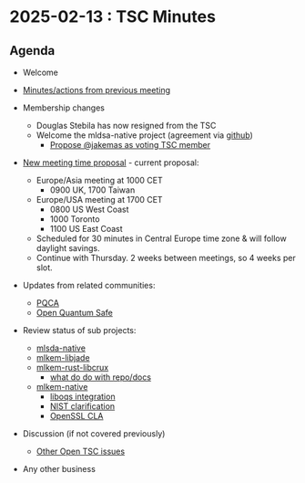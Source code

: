 # 2025-02-13 :  TSC Minutes

## Agenda

* Welcome

* [Minutes/actions from previous meeting](https://github.com/pq-code-package/tsc/pull/129)

* Membership changes

  * Douglas Stebila has now resigned from the TSC
  * Welcome the mldsa-native project (agreement via [github](https://github.com/pq-code-package/tsc/issues/135))
    * [Propose @jakemas as voting TSC member](https://github.com/pq-code-package/tsc/issues/139)

* [New meeting time proposal](https://github.com/pq-code-package/tsc/issues/128) - current proposal:
  * Europe/Asia meeting at 1000 CET
    * 0900 UK, 1700 Taiwan
  * Europe/USA meeting at 1700 CET
    * 0800 US West Coast
    * 1000 Toronto
    * 1100 US East Coast
  * Scheduled for 30 minutes in Central Europe time zone & will follow daylight savings.
  * Continue with Thursday. 2 weeks between meetings, so 4 weeks per slot.

* Updates from related communities:
  * [PQCA](https://github.com/PQCA)
  * [Open Quantum Safe](https://github.com/open-quantum-safe)

* Review status of sub projects:

  * [mlsda-native](https://github.com/pq-code-package/mldsa-native)
  * [mlkem-libjade](https://github.com/pq-code-package/mlkem-libjade)
  * [mlkem-rust-libcrux](https://github.com/pq-code-package/mlkem-rust-libcrux)
    * [what do do with repo/docs](https://github.com/pq-code-package/tsc/issues/128)
  * [mlkem-native](https://github.com/pq-code-package/mlkem-c-embedded)
    * [liboqs integration](https://github.com/pq-code-package/mlkem-native/issues/653)
    * [NIST clarification](https://github.com/pq-code-package/tsc/issues/4)
    * [OpenSSL CLA](https://github.com/pq-code-package/tsc/issues/113)

* Discussion (if not covered previously)

  * [Other Open TSC issues](https://github.com/orgs/pq-code-package/projects/4/views/1)

* Any other business
